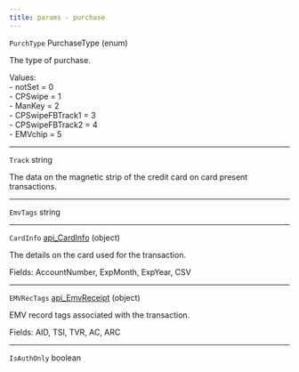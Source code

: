 ```yaml
---
title: params - purchase
---
```


`PurchType` PurchaseType (enum)

The type of purchase.

Values:\
\- notSet = 0\
\- CPSwipe = 1\
\- ManKey = 2\
\- CPSwipeFBTrack1 = 3\
\- CPSwipeFBTrack2 = 4\
\- EMVchip = 5

***

`Track` string

The data on the magnetic strip of the credit card on card present transactions.

***

`EmvTags` string

***

`CardInfo` [api\_CardInfo](../../api-reference/soap-api/soap-object-dictionary.md#api_cardinfo) (object)

The details on the card used for the transaction.

Fields: AccountNumber, ExpMonth, ExpYear, CSV

***

`EMVRecTags` [api\_EmvReceipt](../../api-reference/soap-api/soap-object-dictionary.md#api_emvreceipt) (object)

EMV record tags associated with the transaction.

Fields: AID, TSI, TVR, AC, ARC

***

`IsAuthOnly` boolean
